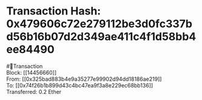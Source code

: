 
Transaction Hash: 0x479606c72e279112be3d0fc337bd56b16b07d2d349ae411c4f1d58bb4ee84490
====================================================================================
  
#💸Transaction  
Block: [[14456660]]  
From: [[0x325bad883b4e9a35277e99902d94dd18186ae219]]  
To: [[0x74f26b1b899d43c4bc47ea9f3a8e229ec68bb136]]  
Transferred: 0.2 Ether